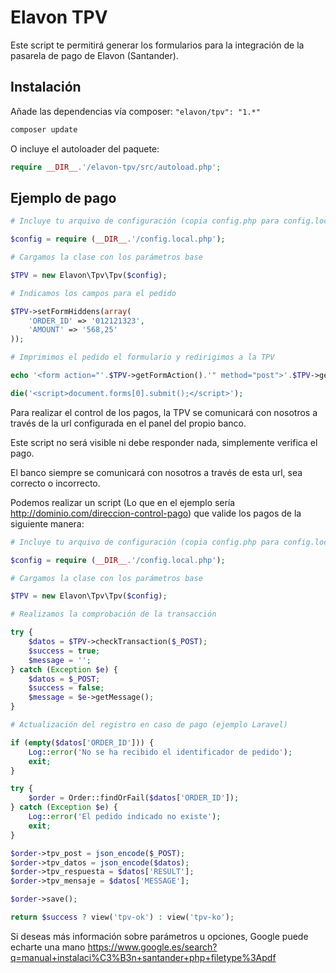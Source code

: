 Elavon TPV
=====

Este script te permitirá generar los formularios para la integración de la pasarela de pago de Elavon (Santander).

## Instalación

Añade las dependencias vía composer: `"elavon/tpv": "1.*"`

```bash
composer update
```

O incluye el autoloader del paquete:

```php
require __DIR__.'/elavon-tpv/src/autoload.php';
```

## Ejemplo de pago

```php
# Incluye tu arquivo de configuración (copia config.php para config.local.php)

$config = require (__DIR__.'/config.local.php');

# Cargamos la clase con los parámetros base

$TPV = new Elavon\Tpv\Tpv($config);

# Indicamos los campos para el pedido

$TPV->setFormHiddens(array(
    'ORDER_ID' => '012121323',
    'AMOUNT' => '568,25'
));

# Imprimimos el pedido el formulario y redirigimos a la TPV

echo '<form action="'.$TPV->getFormAction().'" method="post">'.$TPV->getFormHiddens().'</form>';

die('<script>document.forms[0].submit();</script>');
```

Para realizar el control de los pagos, la TPV se comunicará con nosotros a través de la url configurada en el panel del propio banco.

Este script no será visible ni debe responder nada, simplemente verifica el pago.

El banco siempre se comunicará con nosotros a través de esta url, sea correcto o incorrecto.

Podemos realizar un script (Lo que en el ejemplo sería http://dominio.com/direccion-control-pago) que valide los pagos de la siguiente manera:

```php
# Incluye tu arquivo de configuración (copia config.php para config.local.php)

$config = require (__DIR__.'/config.local.php');

# Cargamos la clase con los parámetros base

$TPV = new Elavon\Tpv\Tpv($config);

# Realizamos la comprobación de la transacción

try {
    $datos = $TPV->checkTransaction($_POST);
    $success = true;
    $message = '';
} catch (Exception $e) {
    $datos = $_POST;
    $success = false;
    $message = $e->getMessage();
}

# Actualización del registro en caso de pago (ejemplo Laravel)

if (empty($datos['ORDER_ID'])) {
    Log::error('No se ha recibido el identificador de pedido');
    exit;
}

try {
    $order = Order::findOrFail($datos['ORDER_ID']);
} catch (Exception $e) {
    Log::error('El pedido indicado no existe');
    exit;
}

$order->tpv_post = json_encode($_POST);
$order->tpv_datos = json_encode($datos);
$order->tpv_respuesta = $datos['RESULT'];
$order->tpv_mensaje = $datos['MESSAGE'];

$order->save();

return $success ? view('tpv-ok') : view('tpv-ko');
```

Si deseas más información sobre parámetros u opciones, Google puede echarte una mano https://www.google.es/search?q=manual+instalaci%C3%B3n+santander+php+filetype%3Apdf
